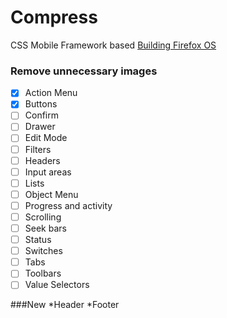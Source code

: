 Compress
========
CSS Mobile Framework based [Building Firefox OS](http://buildingfirefoxos.com/)

### Remove unnecessary images

- [x] Action Menu
- [x] Buttons
- [ ] Confirm
- [ ] Drawer
- [ ] Edit Mode
- [ ] Filters
- [ ] Headers
- [ ] Input areas
- [ ] Lists
- [ ] Object Menu
- [ ] Progress and activity
- [ ] Scrolling
- [ ] Seek bars
- [ ] Status
- [ ] Switches
- [ ] Tabs
- [ ] Toolbars
- [ ] Value Selectors

###New
*Header
*Footer

